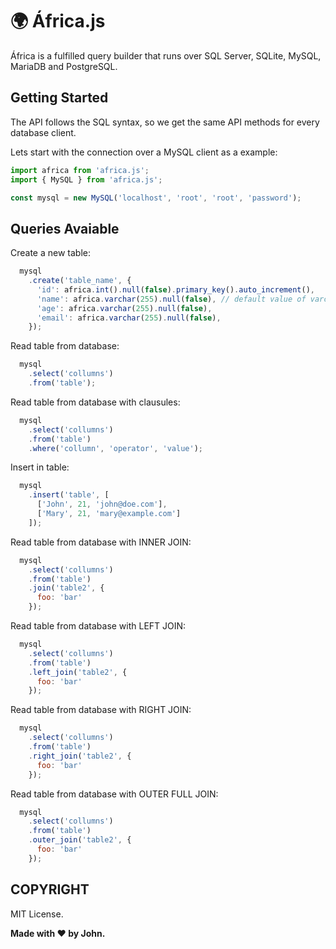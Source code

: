# :earth_africa: África.js
África is a fulfilled query builder that runs over SQL Server, SQLite, MySQL, MariaDB and PostgreSQL.

## Getting Started

The API follows the SQL syntax, so we get the same API methods for every database client.

Lets start with the connection over a MySQL client as a example:

```javascript
import africa from 'africa.js';
import { MySQL } from 'africa.js';

const mysql = new MySQL('localhost', 'root', 'root', 'password');
```

## Queries Avaiable

Create a new table:
```javascript
  mysql
    .create('table_name', {
      'id': africa.int().null(false).primary_key().auto_increment(),
      'name': africa.varchar(255).null(false), // default value of varchar()
      'age': africa.varchar(255).null(false),
      'email': africa.varchar(255).null(false),
    });
```

Read table from database:
```javascript
  mysql
    .select('collumns')
    .from('table');
```

Read table from database with clausules:
```javascript
  mysql
    .select('collumns')
    .from('table')
    .where('collumn', 'operator', 'value');
```

Insert in table:
```javascript
  mysql
    .insert('table', [
      ['John', 21, 'john@doe.com'],
      ['Mary', 21, 'mary@example.com'] 
    ]);
```

Read table from database with INNER JOIN:
```javascript
  mysql
    .select('collumns')
    .from('table')
    .join('table2', {
      foo: 'bar'
    });
```

Read table from database with LEFT JOIN:
```javascript
  mysql
    .select('collumns')
    .from('table')
    .left_join('table2', {
      foo: 'bar'
    });
```

Read table from database with RIGHT JOIN:
```javascript
  mysql
    .select('collumns')
    .from('table')
    .right_join('table2', {
      foo: 'bar'
    });
```

Read table from database with OUTER FULL JOIN:
```javascript
  mysql
    .select('collumns')
    .from('table')
    .outer_join('table2', {
      foo: 'bar'
    });
```

## COPYRIGHT

MIT License.

**Made with :hearts: by John.**
